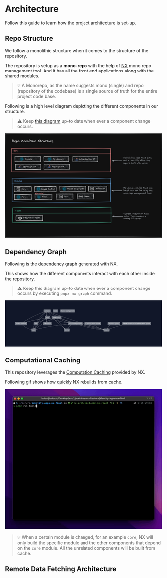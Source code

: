 # Architecture

Follow this guide to learn how the project architecture is set-up.

## Repo Structure

We follow a monolithic structure when it comes to the structure of the repository.

The repository is setup as a **mono-repo** with the help of [NX](https://nx.dev/) mono repo management tool. And it has all the front end applications along with the shared modules. 

> 💡 A Monorepo, as the name suggests mono (single) and repo (repository of the codebase) is a single source of truth for the entire project code base.

Following is a high level diagram depicting the different components in our structure.

> ⚠️ Keep [this diagram](./assets/repo-monolithic-structure.excalidraw) up-to date when ever a component change occurs.

![Repo Monolithic Structure](./assets/repo-monolithic-structure.png)

## Dependency Graph

Following is the [dependency graph](https://nx.dev/nx/dep-graph) generated with NX.

This shows how the different components interact with each other inside the repository.

> ⚠️ Keep this diagram up-to date when ever a component change occurs by executing `pnpx nx graph` command.

![Repo Dependency Graph](./assets/nx-dependency-graph.png)

## Computational Caching

This repository leverages the [Computation Caching](https://nx.dev/using-nx/caching) provided by NX.

Following gif shows how quickly NX rebuilds from cache.

![NX Caching No Affected](./assets/nx-caching.gif)

> 💡 When a certain module is changed, for an example `core`, NX will only build the specific module and the other components that depend on the `core` module. All the unrelated components will be built from cache.

## Remote Data Fetching Architecture




